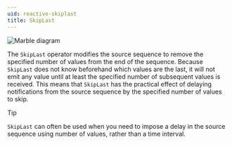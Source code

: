 ```yaml
---
uid: reactive-skiplast
title: SkipLast
---
```


![Marble diagram](~/images/reactive-skiplast.svg)

The `SkipLast` operator modifies the source sequence to remove the specified number of values from the end of the sequence. Because `SkipLast` does not know beforehand which values are the last, it will not emit any value until at least the specified number of subsequent values is received. This means that `SkipLast` has the practical effect of delaying notifications from the source sequence by the specified number of values to skip.

> [!Tip]
> `SkipLast` can often be used when you need to impose a delay in the source sequence using number of values, rather than a time interval.